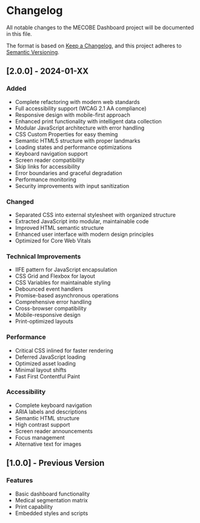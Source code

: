# Changelog

All notable changes to the MECOBE Dashboard project will be documented in this file.

The format is based on [Keep a Changelog](https://keepachangelog.com/en/1.0.0/),
and this project adheres to [Semantic Versioning](https://semver.org/spec/v2.0.0.html).

## [2.0.0] - 2024-01-XX

### Added
- Complete refactoring with modern web standards
- Full accessibility support (WCAG 2.1 AA compliance)
- Responsive design with mobile-first approach
- Enhanced print functionality with intelligent data collection
- Modular JavaScript architecture with error handling
- CSS Custom Properties for easy theming
- Semantic HTML5 structure with proper landmarks
- Loading states and performance optimizations
- Keyboard navigation support
- Screen reader compatibility
- Skip links for accessibility
- Error boundaries and graceful degradation
- Performance monitoring
- Security improvements with input sanitization

### Changed
- Separated CSS into external stylesheet with organized structure
- Extracted JavaScript into modular, maintainable code
- Improved HTML semantic structure
- Enhanced user interface with modern design principles
- Optimized for Core Web Vitals

### Technical Improvements
- IIFE pattern for JavaScript encapsulation
- CSS Grid and Flexbox for layout
- CSS Variables for maintainable styling
- Debounced event handlers
- Promise-based asynchronous operations
- Comprehensive error handling
- Cross-browser compatibility
- Mobile-responsive design
- Print-optimized layouts

### Performance
- Critical CSS inlined for faster rendering
- Deferred JavaScript loading
- Optimized asset loading
- Minimal layout shifts
- Fast First Contentful Paint

### Accessibility
- Complete keyboard navigation
- ARIA labels and descriptions
- Semantic HTML structure
- High contrast support
- Screen reader announcements
- Focus management
- Alternative text for images

## [1.0.0] - Previous Version
### Features
- Basic dashboard functionality
- Medical segmentation matrix
- Print capability
- Embedded styles and scripts